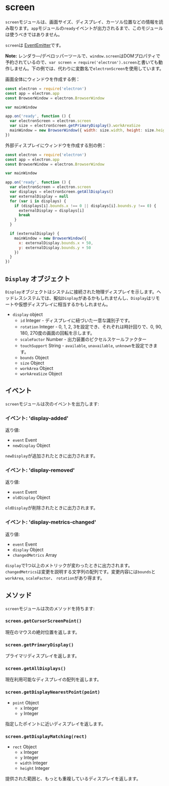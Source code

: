# screen

`screen`モジュールは、画面サイズ、ディスプレイ、カーソル位置などの情報を読み取ります。`app`モジュールの`ready`イベントが出力されるまで、このモジュールは使うべきではありません。

`screen`は [EventEmitter](http://nodejs.org/api/events.html#events_class_events_eventemitter)です。

**Note:** レンダラ―/デベロッパーツールで、`window.screen`はDOMプロパティで予約されているので、`var screen = require('electron').screen`と書いても動作しません。下の例では、代わりに変数名で`electronScreen`を使用しています。

画面全体にウィンドウを作成する例：

```javascript
const electron = require('electron')
const app = electron.app
const BrowserWindow = electron.BrowserWindow

var mainWindow

app.on('ready', function () {
  var electronScreen = electron.screen
  var size = electronScreen.getPrimaryDisplay().workAreaSize
  mainWindow = new BrowserWindow({ width: size.width, height: size.height })
})
```
外部ディスプレイにウィンドウを作成する別の例：

```javascript
const electron = require('electron')
const app = electron.app
const BrowserWindow = electron.BrowserWindow

var mainWindow

app.on('ready', function () {
  var electronScreen = electron.screen
  var displays = electronScreen.getAllDisplays()
  var externalDisplay = null
  for (var i in displays) {
    if (displays[i].bounds.x !== 0 || displays[i].bounds.y !== 0) {
      externalDisplay = displays[i]
      break
    }
  }

  if (externalDisplay) {
    mainWindow = new BrowserWindow({
      x: externalDisplay.bounds.x + 50,
      y: externalDisplay.bounds.y + 50
    })
  }
})
```

## `Display` オブジェクト

`Display`オブジェクトはシステムに接続された物理ディスプレイを示します。ヘッドレスシステムでは、擬似`Display`があるかもしれませんし、`Display`はリモートや仮想ディスプレイに相当するかもしれません。

* `display` object
  * `id` Integer - ディスプレイに紐づいた一意な識別子です。
  * `rotation` Integer - 0, 1, 2, 3を設定でき、それぞれは時計回りで、0, 90, 180, 270度の画面の回転を示します。
  * `scaleFactor` Number - 出力装置のピクセルスケールファクター
  * `touchSupport` String - `available`, `unavailable`, `unknown`を設定できます。
  * `bounds` Object
  * `size` Object
  * `workArea` Object
  * `workAreaSize` Object

## イベント

`screen`モジュールは次のイベントを出力します:

### イベント: 'display-added'

返り値:

* `event` Event
* `newDisplay` Object

`newDisplay`が追加されたときに出力されます。

### イベント: 'display-removed'

返り値:

* `event` Event
* `oldDisplay` Object

`oldDisplay`が削除されたときに出力されます。

### イベント: 'display-metrics-changed'

返り値:

* `event` Event
* `display` Object
* `changedMetrics` Array

`display`で1つ以上のメトリックが変わったときに出力されます。`changedMetrics`は変更を説明する文字列の配列です。変更内容には`bounds`と`workArea`, `scaleFactor`、 `rotation`があり得ます。

## メソッド

`screen`モジュールは次のメソッドを持ちます:

### `screen.getCursorScreenPoint()`

現在のマウスの絶対位置を返します。

### `screen.getPrimaryDisplay()`

プライマリディスプレイを返します。

### `screen.getAllDisplays()`

現在利用可能なディスプレイの配列を返します。

### `screen.getDisplayNearestPoint(point)`

* `point` Object
  * `x` Integer
  * `y` Integer

指定したポイントに近いディスプレイを返します。

### `screen.getDisplayMatching(rect)`

* `rect` Object
  * `x` Integer
  * `y` Integer
  * `width` Integer
  * `height` Integer

提供された範囲と、もっとも重複しているディスプレイを返します。

